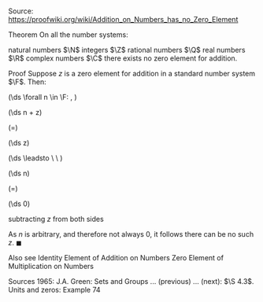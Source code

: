 # 

Source: https://proofwiki.org/wiki/Addition_on_Numbers_has_no_Zero_Element



Theorem
On all the number systems:

natural numbers $\N$
integers $\Z$
rational numbers $\Q$
real numbers $\R$
complex numbers $\C$
there exists no zero element for addition.


Proof
Suppose $z$ is a zero element for addition in a standard number system $\F$.
Then:










\(\ds \forall n \in \F: \, \)



\(\ds n + z\)

\(=\)







\(\ds z\)














\(\ds \leadsto \ \ \)





\(\ds n\)

\(=\)







\(\ds 0\)





subtracting $z$ from both sides



As $n$ is arbitrary, and therefore not always $0$, it follows there can be no such $z$.
$\blacksquare$


Also see
Identity Element of Addition on Numbers
Zero Element of Multiplication on Numbers


Sources
1965: J.A. Green: Sets and Groups ... (previous) ... (next): $\S 4.3$. Units and zeros: Example $74$




